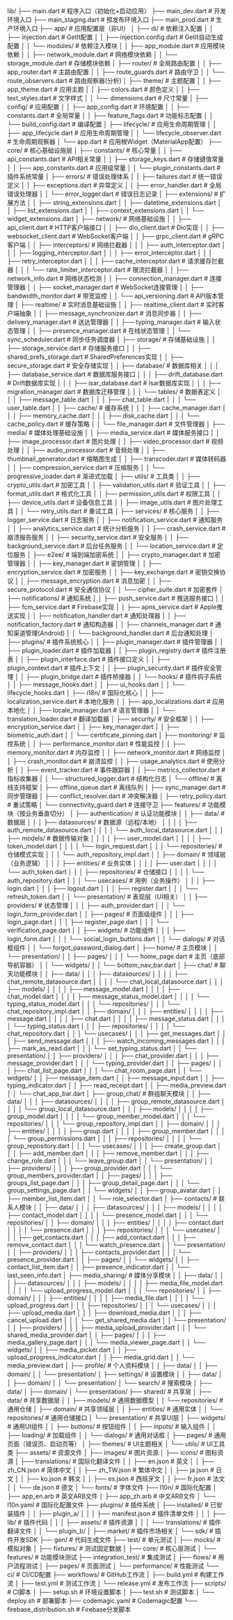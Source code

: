 lib/
├── main.dart                     # 程序入口（初始化+启动应用）
├── main_dev.dart                 # 开发环境入口
├── main_staging.dart             # 预发布环境入口 
├── main_prod.dart                # 生产环境入口
├── app/                          # 应用配置层（非UI）
│   ├── di/                       # 依赖注入配置
│   │   ├── injection.dart        # GetIt配置
│   │   ├── injection.config.dart # GetIt自动生成配置
│   │   └── modules/              # 依赖注入模块
│   │       ├── app_module.dart   # 应用模块依赖
│   │       ├── network_module.dart # 网络模块依赖
│   │       └── storage_module.dart # 存储模块依赖
│   ├── router/                   # 全局路由配置
│   │   ├── app_router.dart       # 主路由配置
│   │   ├── route_guards.dart     # 路由守卫
│   │   └── route_observers.dart  # 路由观察器(分析)
│   ├── theme/                    # 主题配置
│   │   ├── app_theme.dart        # 应用主题
│   │   ├── colors.dart           # 颜色定义
│   │   ├── text_styles.dart      # 文字样式
│   │   └── dimensions.dart       # 尺寸常量
│   ├── config/                   # 应用配置
│   │   ├── app_config.dart       # 环境配置
│   │   ├── constants.dart        # 全局常量
│   │   ├── feature_flags.dart    # 功能标志配置
│   │   └── build_config.dart     # 编译配置
│   ├── lifecycle/                # 应用生命周期管理
│   │   ├── app_lifecycle.dart    # 应用生命周期管理
│   │   └── lifecycle_observer.dart # 生命周期观察器
│   └── app.dart                  # 应用根Widget（MaterialApp配置）
├── core/                         # 核心基础设施层
│   ├── constants/                # 核心常量
│   │   ├── api_constants.dart    # API相关常量
│   │   ├── storage_keys.dart     # 存储键值常量
│   │   ├── app_constants.dart    # 应用级常量
│   │   └── plugin_constants.dart # 插件系统常量
│   ├── errors/                   # 错误处理体系
│   │   ├── failures.dart         # 统一错误定义
│   │   ├── exceptions.dart       # 异常定义
│   │   ├── error_handler.dart    # 全局错误处理器
│   │   └── error_logger.dart     # 错误日志记录
│   ├── extensions/               # 扩展方法
│   │   ├── string_extensions.dart
│   │   ├── datetime_extensions.dart
│   │   ├── list_extensions.dart
│   │   ├── context_extensions.dart
│   │   └── widget_extensions.dart
│   ├── network/                  # 网络基础设施
│   │   ├── api_client.dart       # HTTP客户端接口
│   │   ├── dio_client.dart       # Dio实现
│   │   ├── websocket_client.dart # WebSocket客户端
│   │   ├── grpc_client.dart      # gRPC客户端
│   │   ├── interceptors/         # 网络拦截器
│   │   │   ├── auth_interceptor.dart
│   │   │   ├── logging_interceptor.dart
│   │   │   ├── error_interceptor.dart
│   │   │   ├── retry_interceptor.dart
│   │   │   ├── cache_interceptor.dart # 请求缓存拦截器
│   │   │   └── rate_limiter_interceptor.dart # 限流拦截器
│   │   ├── network_info.dart     # 网络状态检测
│   │   ├── connection_manager.dart # 连接管理器
│   │   ├── socket_manager.dart   # WebSocket连接管理
│   │   ├── bandwidth_monitor.dart # 带宽监控
│   │   └── api_versioning.dart   # API版本管理
│   ├── realtime/                 # 实时消息基础设施
│   │   ├── realtime_client.dart  # 实时客户端抽象
│   │   ├── message_synchronizer.dart # 消息同步器
│   │   ├── delivery_manager.dart # 送达管理器
│   │   ├── typing_manager.dart   # 输入状态管理
│   │   ├── presence_manager.dart # 在线状态管理
│   │   └── sync_scheduler.dart   # 同步任务调度器
│   ├── storage/                  # 存储基础设施
│   │   ├── storage_service.dart  # 存储服务接口
│   │   ├── shared_prefs_storage.dart # SharedPreferences实现
│   │   ├── secure_storage.dart   # 安全存储实现
│   │   ├── database/             # 数据库相关
│   │   │   ├── database_service.dart # 数据库服务接口
│   │   │   ├── drift_database.dart   # Drift数据库实现
│   │   │   ├── isar_database.dart    # Isar数据库实现
│   │   │   ├── migration_manager.dart # 数据库迁移管理
│   │   │   └── tables/           # 数据表定义
│   │   │       ├── message_table.dart
│   │   │       ├── chat_table.dart
│   │   │       └── user_table.dart
│   │   ├── cache/                # 缓存系统
│   │   │   ├── cache_manager.dart
│   │   │   ├── memory_cache.dart
│   │   │   ├── disk_cache.dart
│   │   │   └── cache_policy.dart # 缓存策略
│   │   └── file_manager.dart     # 文件管理器
│   ├── media/                    # 媒体处理基础设施
│   │   ├── media_service.dart    # 媒体服务接口
│   │   ├── image_processor.dart  # 图片处理
│   │   ├── video_processor.dart  # 视频处理
│   │   ├── audio_processor.dart  # 音频处理
│   │   ├── thumbnail_generator.dart # 缩略图生成
│   │   ├── transcoder.dart       # 媒体转码器
│   │   ├── compression_service.dart # 压缩服务
│   │   └── progressive_loader.dart # 渐进式加载
│   ├── utils/                    # 工具类
│   │   ├── crypto_utils.dart     # 加密工具
│   │   ├── validation_utils.dart # 验证工具
│   │   ├── format_utils.dart     # 格式化工具
│   │   ├── permission_utils.dart # 权限工具
│   │   ├── device_utils.dart     # 设备信息工具
│   │   ├── image_utils.dart      # 图片处理工具
│   │   └── retry_utils.dart      # 重试工具
│   ├── services/                 # 核心服务
│   │   ├── logger_service.dart   # 日志服务
│   │   ├── notification_service.dart # 通知服务
│   │   ├── analytics_service.dart # 统计分析服务
│   │   ├── crash_service.dart    # 崩溃报告服务
│   │   ├── security_service.dart # 安全服务
│   │   ├── background_service.dart # 后台任务服务
│   │   └── location_service.dart # 定位服务
│   ├── e2ee/                     # 端到端加密系统
│   │   ├── crypto_manager.dart   # 加密管理器
│   │   ├── key_manager.dart      # 密钥管理
│   │   ├── encryption_service.dart # 加密服务
│   │   ├── key_exchange.dart     # 密钥交换协议
│   │   ├── message_encryption.dart # 消息加密
│   │   ├── secure_protocol.dart  # 安全通信协议
│   │   └── cipher_suite.dart     # 加密套件
│   ├── notifications/           # 通知系统
│   │   ├── push_service.dart    # 推送服务接口
│   │   ├── fcm_service.dart     # Firebase实现
│   │   ├── apns_service.dart    # Apple推送实现
│   │   ├── notification_handler.dart # 通知处理器
│   │   ├── notification_factory.dart # 通知构造器
│   │   ├── channels_manager.dart # 通知渠道管理(Android)
│   │   └── background_handler.dart # 后台通知处理
│   ├── plugins/                  # 插件系统核心
│   │   ├── plugin_manager.dart   # 插件管理器
│   │   ├── plugin_loader.dart    # 插件加载器
│   │   ├── plugin_registry.dart  # 插件注册表
│   │   ├── plugin_interface.dart # 插件接口定义
│   │   ├── plugin_context.dart   # 插件上下文
│   │   ├── plugin_security.dart  # 插件安全管理
│   │   ├── plugin_bridge.dart    # 插件桥接器
│   │   └── hooks/                # 插件钩子系统
│   │       ├── message_hooks.dart
│   │       ├── ui_hooks.dart
│   │       └── lifecycle_hooks.dart
│   ├── i18n/                     # 国际化核心
│   │   ├── localization_service.dart # 本地化服务
│   │   ├── app_localizations.dart # 应用本地化
│   │   ├── locale_manager.dart   # 语言管理器
│   │   └── translation_loader.dart # 翻译加载器
│   ├── security/                 # 安全框架
│   │   ├── encryption_service.dart
│   │   ├── key_manager.dart
│   │   ├── biometric_auth.dart
│   │   └── certificate_pinning.dart
│   ├── monitoring/               # 监控系统
│   │   ├── performance_monitor.dart # 性能监控
│   │   ├── memory_monitor.dart   # 内存监控
│   │   ├── network_monitor.dart  # 网络监控
│   │   ├── crash_monitor.dart    # 崩溃监控
│   │   ├── usage_analytics.dart  # 使用分析
│   │   ├── event_tracker.dart    # 事件跟踪器
│   │   ├── metrics_collector.dart # 指标收集器
│   │   └── structured_logger.dart # 结构化日志
│   └── offline/                  # 离线支持框架
│       ├── offline_queue.dart    # 离线队列
│       ├── sync_manager.dart     # 同步管理器
│       ├── conflict_resolver.dart # 冲突解决器
│       ├── retry_policy.dart     # 重试策略
│       └── connectivity_guard.dart # 连接守卫
├── features/                     # 功能模块（按业务垂直切分）
│   ├── authentication/           # 认证功能模块
│   │   ├── data/                 # 数据层
│   │   │   ├── datasources/      # 数据源（远程/本地）
│   │   │   │   ├── auth_remote_datasource.dart
│   │   │   │   └── auth_local_datasource.dart
│   │   │   ├── models/           # 数据传输对象
│   │   │   │   ├── user_model.dart
│   │   │   │   ├── token_model.dart
│   │   │   │   └── login_request.dart
│   │   │   └── repositories/     # 仓储模式实现
│   │   │       └── auth_repository_impl.dart
│   │   ├── domain/               # 领域层（业务逻辑）
│   │   │   ├── entities/         # 业务实体
│   │   │   │   ├── user.dart
│   │   │   │   └── auth_token.dart
│   │   │   ├── repositories/     # 仓储接口
│   │   │   │   └── auth_repository.dart
│   │   │   └── usecases/         # 用例（业务操作）
│   │   │       ├── login.dart
│   │   │       ├── logout.dart
│   │   │       ├── register.dart
│   │   │       └── refresh_token.dart
│   │   └── presentation/         # 表现层（UI相关）
│   │       ├── providers/        # 状态管理
│   │       │   ├── auth_provider.dart
│   │       │   └── login_form_provider.dart
│   │       ├── pages/            # 页面级组件
│   │       │   ├── login_page.dart
│   │       │   ├── register_page.dart
│   │       │   └── verification_page.dart
│   │       ├── widgets/          # 功能组件
│   │       │   ├── login_form.dart
│   │       │   └── social_login_buttons.dart
│   │       └── dialogs/          # 对话框组件
│   │           └── forgot_password_dialog.dart
│   ├── home/                     # 主页模块
│   │   └── presentation/
│   │       ├── pages/
│   │       │   └── home_page.dart    # 主页（底部导航容器）
│   │       └── widgets/
│   │           └── bottom_nav_bar.dart
│   ├── chat/                     # 聊天功能模块
│   │   ├── data/
│   │   │   ├── datasources/
│   │   │   │   ├── chat_remote_datasource.dart
│   │   │   │   └── chat_local_datasource.dart
│   │   │   ├── models/
│   │   │   │   ├── message_model.dart
│   │   │   │   ├── chat_model.dart
│   │   │   │   ├── message_status_model.dart
│   │   │   │   └── typing_status_model.dart
│   │   │   └── repositories/
│   │   │       └── chat_repository_impl.dart
│   │   ├── domain/
│   │   │   ├── entities/
│   │   │   │   ├── message.dart
│   │   │   │   ├── chat.dart
│   │   │   │   ├── message_status.dart
│   │   │   │   └── typing_status.dart
│   │   │   ├── repositories/
│   │   │   │   └── chat_repository.dart
│   │   │   └── usecases/
│   │   │       ├── get_messages.dart
│   │   │       ├── send_message.dart
│   │   │       ├── watch_incoming_messages.dart
│   │   │       ├── mark_as_read.dart
│   │   │       └── set_typing_status.dart
│   │   └── presentation/
│   │       ├── providers/
│   │       │   ├── chat_provider.dart
│   │       │   ├── message_provider.dart
│   │       │   └── typing_provider.dart
│   │       ├── pages/
│   │       │   ├── chat_list_page.dart
│   │       │   └── chat_room_page.dart
│   │       └── widgets/
│   │           ├── message_item.dart
│   │           ├── message_input.dart
│   │           ├── typing_indicator.dart
│   │           ├── read_receipt.dart
│   │           ├── media_preview.dart
│   │           └── chat_app_bar.dart
│   ├── group_chat/               # 群组聊天模块
│   │   ├── data/
│   │   │   ├── datasources/
│   │   │   │   ├── group_remote_datasource.dart
│   │   │   │   └── group_local_datasource.dart
│   │   │   ├── models/
│   │   │   │   ├── group_model.dart
│   │   │   │   └── group_member_model.dart
│   │   │   └── repositories/
│   │   │       └── group_repository_impl.dart
│   │   ├── domain/
│   │   │   ├── entities/
│   │   │   │   ├── group.dart
│   │   │   │   ├── group_member.dart
│   │   │   │   └── group_permissions.dart
│   │   │   ├── repositories/
│   │   │   │   └── group_repository.dart
│   │   │   └── usecases/
│   │   │       ├── create_group.dart
│   │   │       ├── add_member.dart
│   │   │       ├── remove_member.dart
│   │   │       ├── change_role.dart
│   │   │       └── leave_group.dart
│   │   └── presentation/
│   │       ├── providers/
│   │       │   ├── group_provider.dart
│   │       │   └── group_members_provider.dart
│   │       ├── pages/
│   │       │   ├── groups_list_page.dart
│   │       │   ├── group_detail_page.dart
│   │       │   └── group_settings_page.dart
│   │       └── widgets/
│   │           ├── group_avatar.dart
│   │           ├── member_list_item.dart
│   │           └── role_selector.dart
│   ├── contacts/                 # 联系人模块
│   │   ├── data/
│   │   │   ├── datasources/
│   │   │   ├── models/
│   │   │   │   ├── contact_model.dart
│   │   │   │   └── presence_model.dart
│   │   │   └── repositories/
│   │   ├── domain/
│   │   │   ├── entities/
│   │   │   │   ├── contact.dart
│   │   │   │   └── presence.dart
│   │   │   ├── repositories/
│   │   │   └── usecases/
│   │   │       ├── get_contacts.dart
│   │   │       ├── add_contact.dart
│   │   │       ├── remove_contact.dart
│   │   │       └── watch_presence.dart
│   │   └── presentation/
│   │       ├── providers/
│   │       │   ├── contacts_provider.dart
│   │       │   └── presence_provider.dart
│   │       ├── pages/
│   │       └── widgets/
│   │           ├── contact_list_item.dart
│   │           ├── presence_indicator.dart
│   │           └── last_seen_info.dart
│   ├── media_sharing/            # 媒体分享模块
│   │   ├── data/
│   │   │   ├── datasources/
│   │   │   ├── models/
│   │   │   │   ├── media_file_model.dart
│   │   │   │   └── upload_progress_model.dart
│   │   │   └── repositories/
│   │   ├── domain/
│   │   │   ├── entities/
│   │   │   │   ├── media_file.dart
│   │   │   │   └── upload_progress.dart
│   │   │   ├── repositories/
│   │   │   └── usecases/
│   │   │       ├── upload_media.dart
│   │   │       ├── download_media.dart
│   │   │       ├── cancel_upload.dart
│   │   │       └── get_shared_media.dart
│   │   └── presentation/
│   │       ├── providers/
│   │       │   ├── media_upload_provider.dart
│   │       │   └── shared_media_provider.dart
│   │       ├── pages/
│   │       │   ├── media_gallery_page.dart
│   │       │   └── media_viewer_page.dart
│   │       └── widgets/
│   │           ├── media_picker.dart
│   │           ├── upload_progress_indicator.dart
│   │           ├── media_grid.dart
│   │           └── media_preview.dart
│   ├── profile/                  # 个人资料模块
│   │   ├── data/
│   │   ├── domain/
│   │   └── presentation/
│   ├── settings/                 # 设置模块
│   │   ├── data/
│   │   ├── domain/
│   │   └── presentation/
│   └── search/                   # 搜索模块
│       ├── data/
│       ├── domain/
│       └── presentation/
├── shared/                       # 共享层
│   ├── data/                     # 共享数据层
│   │   ├── models/               # 通用数据模型
│   │   └── repositories/         # 通用仓储
│   ├── domain/                   # 共享领域层
│   │   ├── entities/             # 通用实体
│   │   └── repositories/         # 通用仓储接口
│   └── presentation/             # 共享UI层
│       ├── widgets/              # 通用UI组件
│       │   ├── buttons/          # 按钮组件
│       │   ├── inputs/           # 输入组件
│       │   ├── loading/          # 加载组件
│       │   └── dialogs/          # 通用对话框
│       ├── pages/                # 通用页面（错误页、启动页等）
│       ├── themes/               # UI主题相关
│       └── utils/                # UI工具类
├── assets/                       # 资源文件
│   ├── images/                   # 图片资源
│   ├── icons/                    # 图标资源
│   ├── translations/             # 国际化翻译文件
│   │   ├── en.json              # 英文
│   │   ├── zh_CN.json           # 简体中文
│   │   ├── zh_TW.json           # 繁体中文
│   │   ├── ja.json              # 日文
│   │   ├── ko.json              # 韩文
│   │   ├── es.json              # 西班牙文
│   │   ├── fr.json              # 法文
│   │   └── de.json              # 德文
│   └── fonts/                    # 字体文件
├── l10n/                         # 国际化配置
│   ├── app_en.arb               # 英文ARB文件
│   ├── app_zh.arb               # 中文ARB文件
│   └── l10n.yaml                # 国际化配置文件
├── plugins/                      # 插件系统
│   ├── installed/                # 已安装插件
│   │   ├── plugin_a/
│   │   │   ├── manifest.json     # 插件清单文件
│   │   │   ├── lib/              # 插件代码
│   │   │   ├── assets/           # 插件资源
│   │   │   └── translations/     # 插件翻译文件
│   │   └── plugin_b/
│   ├── market/                   # 插件市场相关
│   └── sdk/                      # 插件开发SDK
├── gen/                          # 代码生成文件
├── test/                         # 单元测试
│   ├── mocks/                    # 模拟对象
│   ├── fixtures/                 # 测试固定数据
│   ├── core/                     # 核心层测试
│   └── features/                 # 功能模块测试
├── integration_test/            # 集成测试
│   ├── flows/                   # 用户流程测试
│   ├── pages/                   # 页面测试
│   └── performance/             # 性能测试
└── ci/                          # CI/CD配置
    ├── workflows/               # GitHub工作流
    │   ├── build.yml            # 构建工作流
    │   ├── test.yml             # 测试工作流
    │   └── release.yml          # 发布工作流
    ├── scripts/                 # CI脚本
    │   ├── setup.sh             # 环境设置脚本
    │   ├── test.sh              # 测试脚本
    │   └── deploy.sh            # 部署脚本
    ├── codemagic.yaml           # Codemagic配置
    └── firebase_distribution.sh # Firebase分发脚本